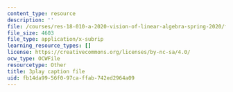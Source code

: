 ```yaml
---
content_type: resource
description: ''
file: /courses/res-18-010-a-2020-vision-of-linear-algebra-spring-2020/fb14da9956f097caffab742ed2964a09_YrHlHbtiSM0.srt
file_size: 4603
file_type: application/x-subrip
learning_resource_types: []
license: https://creativecommons.org/licenses/by-nc-sa/4.0/
ocw_type: OCWFile
resourcetype: Other
title: 3play caption file
uid: fb14da99-56f0-97ca-ffab-742ed2964a09
---
```

